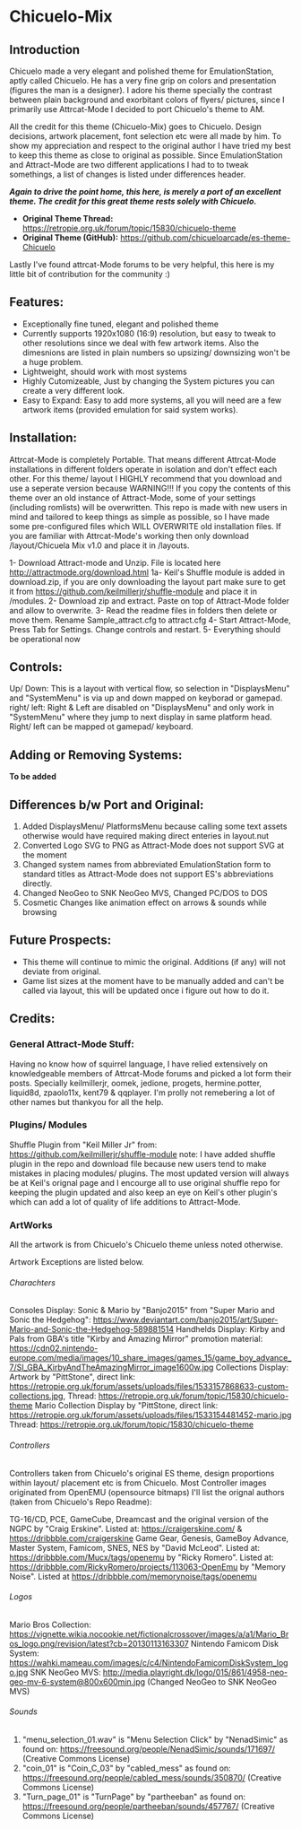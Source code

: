 # Chicuelo-Mix

## Introduction
Chicuelo made a very elegant and polished theme for EmulationStation, aptly called Chicuelo. He has a very fine grip on colors and presentation (figures the man is a designer). I adore his theme specially the contrast between plain background and exorbitant colors of flyers/ pictures, since I primarily use Attrcat-Mode I decided to port Chicuelo's theme to AM. 

All the credit for this theme (Chicuelo-Mix) goes to Chicuelo. Design decisions, artwork placement, font selection etc were all made by him. To show my appreciation and respect to the original author I have tried my best to keep this theme as close to original as possible. Since EmulationStation and Attract-Mode are two different applications I had to to tweak somethings, a list of changes is listed under differences header.  

**_Again to drive the point home, this here, is merely a port of an excellent theme. The credit for this great theme rests solely with Chicuelo._**

* **Original Theme Thread:** https://retropie.org.uk/forum/topic/15830/chicuelo-theme
* **Original Theme (GitHub):** https://github.com/chicueloarcade/es-theme-Chicuelo   

Lastly I've found attrcat-Mode forums to be very helpful, this here is my little bit of contribution for the community :)

## Features:
* Exceptionally fine tuned, elegant and polished theme
* Currently supports 1920x1080 (16:9) resolution, but easy to tweak to other resolutions since we deal with few artwork items. Also the dimesnions are listed in plain numbers so upsizing/ downsizing won't be a huge problem.
* Lightweight, should work with most systems
* Highly Cutomizeable, Just by changing the System pictures you can create a very different look. 
* Easy to Expand: Easy to add more systems, all you will need are a few artwork items (provided emulation for said system works).

## Installation:
Attrcat-Mode is completely Portable. That means different Attrcat-Mode installations in different folders operate in isolation and don't effect each other. For this theme/ layout I HIGHLY recommend that you download and use a seperate version because WARNING!!! If you copy the contents of this theme over an old instance of Attract-Mode, some of your settings (including romlists) will be overwritten. This repo is made with new users in mind and tailored to keep things as simple as possible, so I have made some pre-configured files which WILL OVERWRITE old installation files. If you are familiar with Attrcat-Mode's working then only download /layout/Chicuela Mix v1.0 and place it in /layouts.

1- Download Attract-mode and Unzip. File is located here http://attractmode.org/download.html
1a- Keil's Shuffle module is added in download.zip, if you are only downloading the layout part make sure to get it from https://github.com/keilmillerjr/shuffle-module and place it in /modules.
2- Download zip and extract. Paste on top of Attract-Mode folder and allow to overwrite.
3- Read the readme files in folders then delete or move them. Rename Sample_attract.cfg to attract.cfg
4- Start Attract-Mode, Press Tab for Settings. Change controls and restart.
5- Everything should be operational now

## Controls:
Up/ Down: This is a layout with vertical flow, so selection in "DisplaysMenu" and "SystemMenu" is via up and down mapped on keyborad or gamepad.
right/ left: Right & Left are disabled on "DisplaysMenu" and only work in "SystemMenu" where they jump to next display in same platform head. Right/ left can be mapped ot gamepad/ keyboard.

## Adding or Removing Systems:
**To be added**
 
## Differences b/w Port and Original:
1. Added DisplaysMenu/ PlatformsMenu because calling some text assets otherwise would have required making direct enteries in layout.nut
2. Converted Logo SVG to PNG as Attract-Mode does not support SVG at the moment
3. Changed system names from abbreviated EmulationStation form to standard titles as Attract-Mode does not support ES's abbreviations directly.
4. Changed NeoGeo to SNK NeoGeo MVS, Changed PC/DOS to DOS
5. Cosmetic Changes like animation effect on arrows & sounds while browsing

## Future Prospects:
* This theme will continue to mimic the original. Additions (if any) will not deviate from original. 
* Game list sizes at the moment have to be manually added and can't be called via layout, this will be updated once i figure out how to do it.
 
## Credits:

### General Attract-Mode Stuff:
Having no know how of squirrel language, I have relied extensively on knowledgeable members of Attrcat-Mode forums and picked a lot form their posts. Specially keilmillerjr, oomek, jedione, progets, hermine.potter, liquid8d, zpaolo11x, kent79 & qqplayer. I'm prolly not remebering a lot of other names but thankyou for all the help. 

### Plugins/ Modules
Shuffle Plugin from "Keil Miller Jr" from: https://github.com/keilmillerjr/shuffle-module 
note: I have added shuffle plugin in the repo and download file because new users tend to make mistakes in placing modules/ plugins. The most updated version will always be at Keil's orignal page and I encourge all to use original shuffle repo for keeping the plugin updated and also keep an eye on Keil's other plugin's which can add a lot of quality of life additions to Attract-Mode.

### ArtWorks
All the artwork is from Chicuelo's Chicuelo theme unless noted otherwise.

Artwork Exceptions are listed below.

###### Charachters
Consoles Display: Sonic & Mario by "Banjo2015" from "Super Mario and Sonic the Hedgehog": https://www.deviantart.com/banjo2015/art/Super-Mario-and-Sonic-the-Hedgehog-589881514
Handhelds Display: Kirby and Pals from GBA's title "Kirby and Amazing Mirror" promotion material: https://cdn02.nintendo-europe.com/media/images/10_share_images/games_15/game_boy_advance_7/SI_GBA_KirbyAndTheAmazingMirror_image1600w.jpg
Collections Display: Artwork by "PittStone", direct link: https://retropie.org.uk/forum/assets/uploads/files/1533157868633-custom-collections.jpg, Thread: https://retropie.org.uk/forum/topic/15830/chicuelo-theme
Mario Collection Display by "PittStone, direct link: https://retropie.org.uk/forum/assets/uploads/files/1533154481452-mario.jpg Thread: https://retropie.org.uk/forum/topic/15830/chicuelo-theme

###### Controllers
Controllers taken from Chicuelo's original ES theme, design proportions within layout/ placement etc is from Chicuelo. Most Controller images originated from OpenEMU (opensource bitmaps) I'll list the orignal authors (taken from Chicuelo's Repo Readme):

TG-16/CD, PCE, GameCube, Dreamcast and the original version of the NGPC by "Craig Erskine". Listed at: https://craigerskine.com/ & https://dribbble.com/craigerskine
Game Gear, Genesis, GameBoy Advance, Master System, Famicom, SNES, NES by "David McLeod". Listed at: https://dribbble.com/Mucx/tags/openemu
by "Ricky Romero". Listed at: https://dribbble.com/RickyRomero/projects/113063-OpenEmu
by "Memory Noise". Listed at https://dribbble.com/memorynoise/tags/openemu

###### Logos
Mario Bros Collection: https://vignette.wikia.nocookie.net/fictionalcrossover/images/a/a1/Mario_Bros_logo.png/revision/latest?cb=20130113163307
Nintendo Famicom Disk System: https://wahki.mameau.com/images/c/c4/NintendoFamicomDiskSystem_logo.jpg
SNK NeoGeo MVS: http://media.playright.dk/logo/015/861/4958-neo-geo-mv-6-system@800x600min.jpg (Changed NeoGeo to SNK NeoGeo MVS)

###### Sounds
1. "menu_selection_01.wav" is "Menu Selection Click" by "NenadSimic" as found on: https://freesound.org/people/NenadSimic/sounds/171697/ (Creative Commons License)
2. "coin_01" is "Coin_C_03" by "cabled_mess" as found on: https://freesound.org/people/cabled_mess/sounds/350870/ (Creative Commons License)
3. "Turn_page_01" is "TurnPage" by "partheeban" as found on: https://freesound.org/people/partheeban/sounds/457767/ (Creative Commons License)
	

